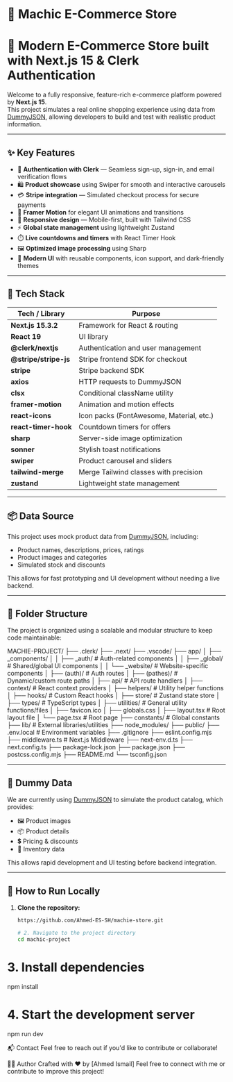 # 🛒 Machic E-Commerce Store

# 🛒 Modern E-Commerce Store built with Next.js 15 & Clerk Authentication

Welcome to a fully responsive, feature-rich e-commerce platform powered by **Next.js 15**.  
This project simulates a real online shopping experience using data from [DummyJSON](https://dummyjson.com/), allowing developers to build and test with realistic product information.

---

## ✨ Key Features

- 🔐 **Authentication with Clerk** — Seamless sign-up, sign-in, and email verification flows
- 🛍️ **Product showcase** using Swiper for smooth and interactive carousels
- 💳 **Stripe integration** — Simulated checkout process for secure payments
- 🎨 **Framer Motion** for elegant UI animations and transitions
- 📱 **Responsive design** — Mobile-first, built with Tailwind CSS
- ⚡ **Global state management** using lightweight Zustand
- ⏱️ **Live countdowns and timers** with React Timer Hook
- 🖼️ **Optimized image processing** using Sharp
- 🚀 **Modern UI** with reusable components, icon support, and dark-friendly themes

---

## 🧰 Tech Stack

| Tech / Library        | Purpose                                  |
| --------------------- | ---------------------------------------- |
| **Next.js 15.3.2**    | Framework for React & routing            |
| **React 19**          | UI library                               |
| **@clerk/nextjs**     | Authentication and user management       |
| **@stripe/stripe-js** | Stripe frontend SDK for checkout         |
| **stripe**            | Stripe backend SDK                       |
| **axios**             | HTTP requests to DummyJSON               |
| **clsx**              | Conditional className utility            |
| **framer-motion**     | Animation and motion effects             |
| **react-icons**       | Icon packs (FontAwesome, Material, etc.) |
| **react-timer-hook**  | Countdown timers for offers              |
| **sharp**             | Server-side image optimization           |
| **sonner**            | Stylish toast notifications              |
| **swiper**            | Product carousel and sliders             |
| **tailwind-merge**    | Merge Tailwind classes with precision    |
| **zustand**           | Lightweight state management             |

---

## 📦 Data Source

This project uses mock product data from [DummyJSON](https://dummyjson.com/products), including:

- Product names, descriptions, prices, ratings
- Product images and categories
- Simulated stock and discounts

This allows for fast prototyping and UI development without needing a live backend.

---

## 📁 Folder Structure

The project is organized using a scalable and modular structure to keep code maintainable:

MACHIE-PROJECT/
├── .clerk/
├── .next/
├── .vscode/
├── app/
│ ├── \_components/
│ │ ├── \_auth/ # Auth-related components
│ │ ├── \_global/ # Shared/global UI components
│ │ └── \_website/ # Website-specific components
│ ├── (auth)/ # Auth routes
│ ├── (pathes)/ # Dynamic/custom route paths
│ ├── api/ # API route handlers
│ ├── context/ # React context providers
│ ├── helpers/ # Utility helper functions
│ ├── hooks/ # Custom React hooks
│ ├── store/ # Zustand state store
│ ├── types/ # TypeScript types
│ ├── utilities/ # General utility functions/files
│ ├── favicon.ico
│ ├── globals.css
│ ├── layout.tsx # Root layout file
│ └── page.tsx # Root page
├── constants/ # Global constants
├── lib/ # External libraries/utilities
├── node_modules/
├── public/
├── .env.local # Environment variables
├── .gitignore
├── eslint.config.mjs
├── middleware.ts # Next.js Middleware
├── next-env.d.ts
├── next.config.ts
├── package-lock.json
├── package.json
├── postcss.config.mjs
├── README.md
└── tsconfig.json

---

## 🧪 Dummy Data

We are currently using [DummyJSON](https://dummyjson.com/products) to simulate the product catalog, which provides:

- 🖼 Product images
- 📦 Product details
- 💲 Pricing & discounts
- 🛒 Inventory data

This allows rapid development and UI testing before backend integration.

---

## 📌 How to Run Locally

1. **Clone the repository:**

   ```bash
   https://github.com/Ahmed-ES-SH/machie-store.git

   # 2. Navigate to the project directory
   cd machic-project
   ```

# 3. Install dependencies

npm install

# 4. Start the development server

npm run dev

📬 Contact
Feel free to reach out if you'd like to contribute or collaborate!

👨‍💻 Author
Crafted with ❤️ by [Ahmed Ismail]
Feel free to connect with me or contribute to improve this project!

